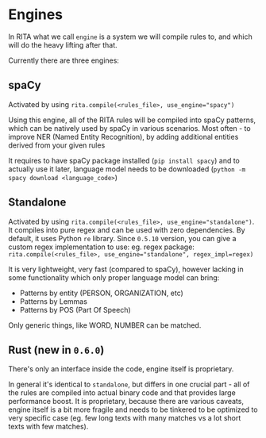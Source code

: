# Engines

In RITA what we call `engine` is a system we will compile rules to, and which will do the heavy lifting after that.

Currently there are three engines:

## spaCy

Activated by using `rita.compile(<rules_file>, use_engine="spacy")`

Using this engine, all of the RITA rules will be compiled into spaCy patterns, which can be natively used by spaCy in various scenarios.
Most often - to improve NER (Named Entity Recognition), by adding additional entities derived from your given rules

It requires to have spaCy package installed (`pip install spacy`) and to actually use it later, language model needs to be downloaded (`python -m spacy download <language_code>`)

## Standalone

Activated by using `rita.compile(<rules_file>, use_engine="standalone")`. It compiles into pure regex and can be used with zero dependencies.
By default, it uses Python `re` library. Since `0.5.10` version, you can give a custom regex implementation to use:
eg. regex package: `rita.compile(<rules_file>, use_engine="standalone", regex_impl=regex)`

It is very lightweight, very fast (compared to spaCy), however lacking in some functionality which only proper language model can bring:
- Patterns by entity (PERSON, ORGANIZATION, etc)
- Patterns by Lemmas
- Patterns by POS (Part Of Speech)

Only generic things, like WORD, NUMBER can be matched.


## Rust (new in `0.6.0`)

There's only an interface inside the code, engine itself is proprietary. 

In general it's identical to `standalone`, but differs in one crucial part - all of the rules are compiled into actual binary code and that provides large performance boost.
It is proprietary, because there are various caveats, engine itself is a bit more fragile and needs to be tinkered to be optimized to very specific case
(eg. few long texts with many matches vs a lot short texts with few matches).
